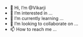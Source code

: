 - 👋 Hi, I’m @Vikarji
- 👀 I’m interested in ...
- 🌱 I’m currently learning ...
- 💞️ I’m looking to collaborate on ...
- 📫 How to reach me ...

<!---
Vikarji/Vikarji is a ✨ special ✨ repository because its `README.md` (this file) appears on your GitHub profile.
You can click the Preview link to take a look at your changes.
--->
